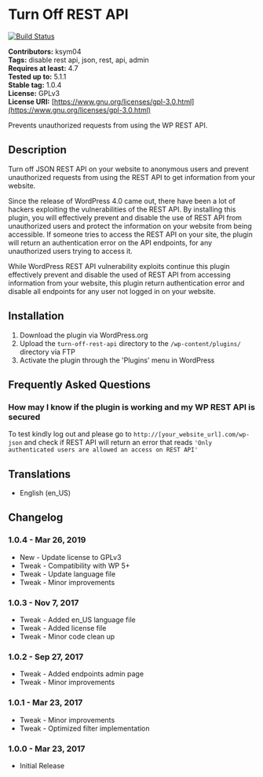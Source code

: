 # Turn Off REST API #

[![Build Status](https://travis-ci.org/KSym04/turn-off-rest-api.svg?branch=master)](https://travis-ci.org/KSym04/turn-off-rest-api)

**Contributors:** ksym04\
**Tags:** disable rest api, json, rest, api, admin\
**Requires at least:** 4.7\
**Tested up to:** 5.1.1\
**Stable tag:** 1.0.4\
**License:** GPLv3\
**License URI:** [https://www.gnu.org/licenses/gpl-3.0.html](https://www.gnu.org/licenses/gpl-3.0.html)

Prevents unauthorized requests from using the WP REST API.

## Description ##

Turn off JSON REST API on your website to anonymous users and prevent unauthorized requests from using the REST API to get information from your website.

Since the release of WordPress 4.0 came out, there have been a lot of hackers exploiting the vulnerabilities of the REST API. By installing this plugin, you will effectively prevent and disable the use of REST API from unauthorized users and protect the information on your website from being accessible. If someone tries to access the REST API on your site, the plugin will return an authentication error on the API endpoints, for any unauthorized users trying to access it.

While WordPress REST API vulnerability exploits continue this plugin effectively prevent and disable the used of REST API from accessing information from your website, this plugin return authentication error and disable all endpoints for any user not logged in on your website.

## Installation ##

1. Download the plugin via WordPress.org
2. Upload the `turn-off-rest-api` directory to the `/wp-content/plugins/` directory via FTP
3. Activate the plugin through the 'Plugins' menu in WordPress

## Frequently Asked Questions ##

### How may I know if the plugin is working and my WP REST API is secured ###

To test kindly log out and please go to `http://[your_website_url].com/wp-json` and check if REST API will return an error that reads `'Only authenticated users are allowed an access on REST API'`

## Translations ##

* English (en_US)

## Changelog ##

### 1.0.4 - Mar 26, 2019 ###

* New - Update license to GPLv3
* Tweak - Compatibility with WP 5+
* Tweak - Update language file
* Tweak - Minor improvements

### 1.0.3 - Nov 7, 2017 ###

* Tweak - Added en_US language file
* Tweak - Added license file
* Tweak - Minor code clean up

### 1.0.2 - Sep 27, 2017 ###

* Tweak - Added endpoints admin page
* Tweak - Minor improvements

### 1.0.1 - Mar 23, 2017 ###

* Tweak - Minor improvements
* Tweak - Optimized filter implementation

### 1.0.0 - Mar 23, 2017 ###

* Initial Release